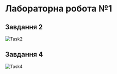 # Лабораторна робота №1 #

## Завдання 2
![Task2](/screenshots/s1.png)

## Завдання 4
![Task4](/screenshots/s2.png)
